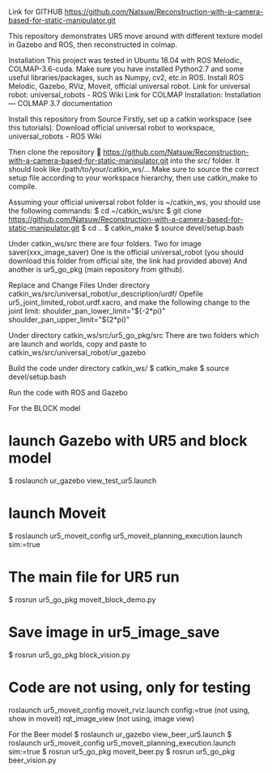 Link for GITHUB
https://github.com/Natsuw/Reconstruction-with-a-camera-based-for-static-manipulator.git

This repository demonstrates UR5 move around with different texture model in Gazebo and ROS, then reconstructed in colmap. 

Installation
This project was tested in Ubuntu 18.04 with ROS Melodic, COLMAP-3.6-cuda. 
Make sure you have installed Python2.7 and some useful libraries/packages, such as Numpy, cv2, etc.in ROS.
Install ROS Melodic, Gazebo, RViz, Moveit, official universal robot.
Link for universal robot: universal_robots - ROS Wiki
Link for COLMAP Installation: Installation — COLMAP 3.7 documentation

Install this repository from Source
Firstly, set up a catkin workspace (see this tutorials).
Download official universal robot to workspace, universal_robots - ROS Wiki

Then clone the repository  https://github.com/Natsuw/Reconstruction-with-a-camera-based-for-static-manipulator.git into the src/ folder. It should look like /path/to/your/catkin_ws/… 
Make sure to source the correct setup file according to your workspace hierarchy, then use catkin_make to compile.

Assuming your official universal robot folder is ~/catkin_ws, you should use the following commands:
$ cd ~/catkin_ws/src
$ git clone https://github.com/Natsuw/Reconstruction-with-a-camera-based-for-static-manipulator.git
$ cd ..
$ catkin_make
$ source devel/setup.bash

Under catkin_ws/src there are four folders. Two for image saver(xxx_image_saver)
One is the official universal_robot (you should download this folder from official site, the link had provided above) 
And another is ur5_go_pkg (main repository from github).

Replace and Change Files 
Under directory catkin_ws/src/universal_robot/ur_description/urdf/
Opefile ur5_joint_limited_robot.urdf.xacro, and make the following change to the joint limit:
  shoulder_pan_lower_limit="${-2*pi}" shoulder_pan_upper_limit="${2*pi}"

Under directory catkin_ws/src/ur5_go_pkg/src 
There are two folders which are launch and worlds, copy and paste to catkin_ws/src/universal_robot/ur_gazebo

Build the code under directory catkin_ws/
$ catkin_make
$ source devel/setup.bash 

Run the code with ROS and Gazebo 

For the BLOCK model
# launch Gazebo with UR5 and block model 
$ roslaunch ur_gazebo view_test_ur5.launch 
# launch Moveit 
$ roslaunch ur5_moveit_config ur5_moveit_planning_execution.launch sim:=true
# The main file for UR5 run
$ rosrun ur5_go_pkg moveit_block_demo.py
# Save image in ur5_image_save
$ rosrun ur5_go_pkg block_vision.py
# Code are not using, only for testing
roslaunch ur5_moveit_config moveit_rviz.launch config:=true (not using, show in moveit)
rqt_image_view (not using, image view) 

For the Beer model
$ roslaunch ur_gazebo view_beer_ur5.launch 
$ roslaunch ur5_moveit_config ur5_moveit_planning_execution.launch sim:=true
$ rosrun ur5_go_pkg moveit_beer.py
$ rosrun ur5_go_pkg beer_vision.py

